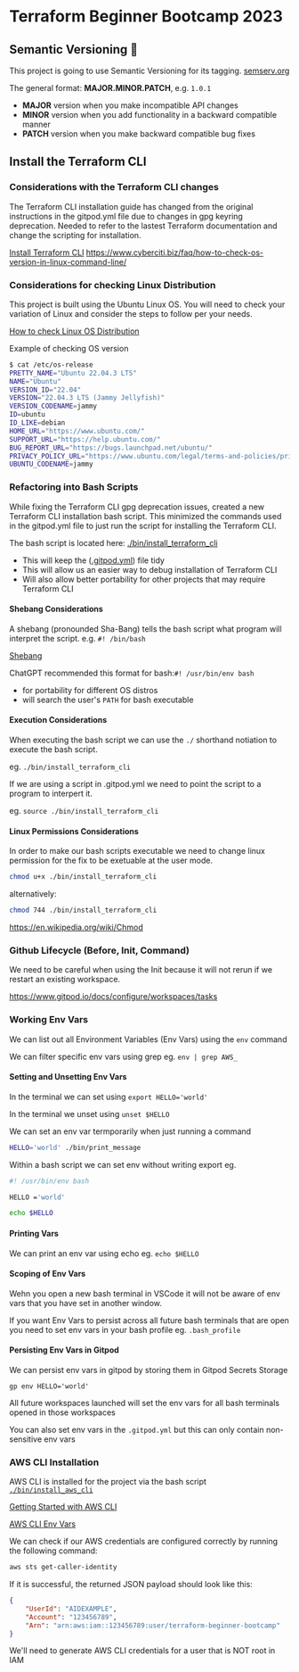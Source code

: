 # Terraform Beginner Bootcamp 2023

## Semantic Versioning :mage:

This project is going to use Semantic Versioning for its tagging.
[semserv.org](https://semver.org/)

The general format:
 **MAJOR.MINOR.PATCH**, e.g. `1.0.1`

- **MAJOR** version when you make incompatible API changes
- **MINOR** version when you add functionality in a backward compatible manner
- **PATCH** version when you make backward compatible bug fixes


## Install the Terraform CLI

### Considerations with the Terraform CLI changes
The Terraform CLI installation guide has changed from the original instructions in the gitpod.yml file due to changes in gpg keyring deprecation. Needed to refer to the lastest Terraform documentation and change the scripting for installation.

[Install Terraform CLI](https://developer.hashicorp.com/terraform/tutorials/aws-get-started/install-cli)
https://www.cyberciti.biz/faq/how-to-check-os-version-in-linux-command-line/

### Considerations for checking Linux Distribution
This project is built using the Ubuntu Linux OS. You will need to check your variation of Linux and consider the steps to follow per your needs.

[How to check Linux OS Distribution](https://www.cyberciti.biz/faq/how-to-check-os-version-in-linux-command-line/)

Example of checking OS version

```sh
$ cat /etc/os-release 
PRETTY_NAME="Ubuntu 22.04.3 LTS"
NAME="Ubuntu"
VERSION_ID="22.04"
VERSION="22.04.3 LTS (Jammy Jellyfish)"
VERSION_CODENAME=jammy
ID=ubuntu
ID_LIKE=debian
HOME_URL="https://www.ubuntu.com/"
SUPPORT_URL="https://help.ubuntu.com/"
BUG_REPORT_URL="https://bugs.launchpad.net/ubuntu/"
PRIVACY_POLICY_URL="https://www.ubuntu.com/legal/terms-and-policies/privacy-policy"
UBUNTU_CODENAME=jammy
```

### Refactoring into Bash Scripts
While fixing the Terraform CLI gpg deprecation issues, created a new Terraform CLI installation bash script. This minimized the commands used in the gitpod.yml file to just run the script for installing the Terraform CLI.

The bash script is located here: [./bin/install_terraform_cli](./bin/install_terraform_cli)

- This will keep the ([.gitpod.yml](.gitpod.yml)) file tidy
- This will allow us an easier way to debug installation of Terraform CLI
- Will also allow better portability for other projects that may require Terraform CLI

#### Shebang Considerations

A shebang (pronounded Sha-Bang) tells the bash script what program will interpret the script. e.g. `#! /bin/bash`


[Shebang](https://en.wikipedia.org/wiki/Shebang_(Unix))

ChatGPT recommended this format for bash:`#! /usr/bin/env bash`
- for portability for different OS distros
- will search the user's `PATH` for bash executable

#### Execution Considerations

When executing the bash script we can use the `./` shorthand notiation to execute the bash script.

eg. `./bin/install_terraform_cli`

If we are using a script in .gitpod.yml  we need to point the script to a program to interpert it.

eg. `source ./bin/install_terraform_cli`

#### Linux Permissions Considerations

In order to make our bash scripts executable we need to change linux permission for the fix to be exetuable at the user mode.

```sh
chmod u+x ./bin/install_terraform_cli
```

alternatively:

```sh
chmod 744 ./bin/install_terraform_cli
```

https://en.wikipedia.org/wiki/Chmod

### Github Lifecycle (Before, Init, Command)

We need to be careful when using the Init because it will not rerun if we restart an existing workspace.

https://www.gitpod.io/docs/configure/workspaces/tasks


### Working Env Vars

We can list out all Environment Variables (Env Vars) using the `env` command

We can filter specific  env vars using grep eg. `env | grep AWS_`

#### Setting and Unsetting Env Vars

In the terminal we can set using `export HELLO='world'`

In the terminal we unset using `unset $HELLO`

We can set an env var termporarily when just running a command
```sh
HELLO='world' ./bin/print_message
```
Within a bash script we can set env without writing export eg.
```sh
#! /usr/bin/env bash

HELLO ='world'

echo $HELLO
```

#### Printing Vars

We can print an env var using echo eg. `echo $HELLO`

#### Scoping of Env Vars

Wehn you open a new bash terminal in VSCode it will not be aware of env vars that you have set in another window.

If you want Env Vars to persist across all future bash terminals that are open you need to set env vars in your bash profile eg. `.bash_profile`

#### Persisting Env Vars in Gitpod

We can persist env vars in gitpod by storing them in Gitpod Secrets Storage

```
gp env HELLO='world'
```

All future workspaces launched will set the env vars for all bash terminals opened in those workspaces

You can also set env vars in the `.gitpod.yml` but this can only contain non-sensitive env vars

### AWS CLI Installation

AWS CLI is installed for the project via the bash script [`./bin/install_aws_cli`](./bin/install_aws_cli)

[Getting Started with AWS CLI](https://docs.aws.amazon.com/cli/latest/userguide/getting-started-install.html)

[AWS CLI Env Vars](https://docs.aws.amazon.com/cli/latest/userguide/cli-configure-envvars.html)

We can check if our AWS credentials are configured correctly by running the following command:
```sh
aws sts get-caller-identity
```

If it is successful, the returned JSON payload should look like this:
```json
{
    "UserId": "AIDEXAMPLE",
    "Account": "123456789",
    "Arn": "arn:aws:iam::123456789:user/terraform-beginner-bootcamp"
}
```

We'll need to generate AWS CLI credentials for a user that is NOT root in IAM